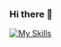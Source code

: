 ### Hi there 👋
[![My Skills](https://skillicons.dev/icons?i=js,html,css,sass,bootstrap,bash,bots,django,figma,linux,ps,powershell,py,pycharm,sublime,tailwind,vscode,windows)](https://skillicons.dev)

<!--
**Azazzele/Azazzele** is a ✨ _special_ ✨ repository because its `README.md` (this file) appears on your GitHub profile.

Here are some ideas to get you started:

- 🔭 I’m currently working on ...
- 🌱 I’m currently learning ...
- 👯 I’m looking to collaborate on ...
- 🤔 I’m looking for help with ...
- 💬 Ask me about ...
- 📫 How to reach me: ...
- 😄 Pronouns: ...
- ⚡ Fun fact: ...
-->

